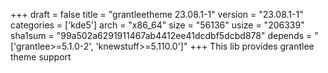 +++
draft = false
title = "grantleetheme 23.08.1-1"
version = "23.08.1-1"
categories = ['kde5']
arch = "x86_64"
size = "56136"
usize = "206339"
sha1sum = "99a502a6291911467ab4412ee41dcdbf5dcbd878"
depends = "['grantlee>=5.1.0-2', 'knewstuff>=5.110.0']"
+++
This lib provides grantlee theme support